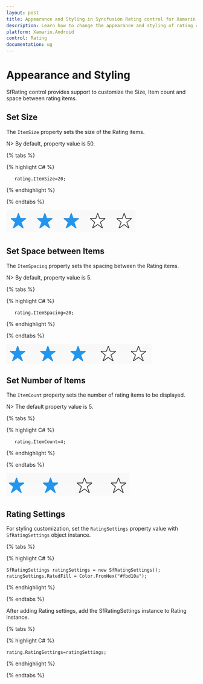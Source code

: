 ```yaml
---
layout: post
title: Appearance and Styling in Syncfusion Rating control for Xamarin.Android
description: Learn how to change the appearance and styling of rating control using ItemSize, ItemSpacing, ItemCount and customization properties.
platform: Xamarin.Android
control: Rating
documentation: ug
---
```


# Appearance and Styling

SfRating control provides support to customize the Size, Item count and space between rating items.

## Set Size

The `ItemSize` property sets the size of the Rating items. 

N> By default, property value is 50.

{% tabs %}

{% highlight C# %}

	   rating.ItemSize=20;

{% endhighlight %}

{% endtabs %}

![](images/layoutSize.jpg)
 
## Set Space between Items

The `ItemSpacing` property sets the spacing between the Rating items. 

N> By default, property value is 5.

{% tabs %}

{% highlight C# %}

	   rating.ItemSpacing=20;

{% endhighlight %}

{% endtabs %}

![](images/layoutSpace.jpg)
 
## Set Number of Items

The `ItemCount` property sets the number of rating items to be displayed. 

N> The default property value is 5.

{% tabs %}

{% highlight C# %}

	   rating.ItemCount=4;

{% endhighlight %}

{% endtabs %}

![](images/fourstar.jpg)

## Rating Settings

For styling customization, set the `RatingSettings` property value with `SfRatingSettings` object instance.


{% tabs %}

{% highlight C# %}

	SfRatingSettings ratingSettings = new SfRatingSettings();
    ratingSettings.RatedFill = Color.FromHex("#fbd10a");
	
{% endhighlight %}

{% endtabs %}

After adding Rating settings, add the SfRatingSettings instance to Rating instance.


{% tabs %}

{% highlight C# %}

    rating.RatingSettings=ratingSettings;

{% endhighlight %}

{% endtabs %}